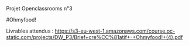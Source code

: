 Projet Openclassrooms n°3

#Ohmyfood!

Livrables attendus :
https://s3-eu-west-1.amazonaws.com/course.oc-static.com/projects/DW_P3/Brief+cre%CC%81atif+-+Ohmyfood!+(4).pdf